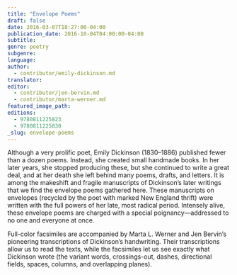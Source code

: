 ```yaml
---
title: "Envelope Poems"
draft: false
date: 2016-03-07T18:27:00-04:00
publication_date: 2016-10-04T04:00:00-04:00
subtitle:
genre: poetry
subgenre:
language:
author:
  - contributor/emily-dickinson.md
translator:
editor:
  - contributor/jen-bervin.md
  - contributor/marta-werner.md
featured_image_path:
editions:
  - 9780811225823
  - 9780811225830
_slug: envelope-poems
---
```


Although a very prolific poet, Emily Dickinson (1830–1886) published fewer than a dozen poems. Instead, she created small handmade books. In her later years, she stopped producing these, but she continued to write a great deal, and at her death she left behind many poems, drafts, and letters. It is among the makeshift and fragile manuscripts of Dickinson’s later writings that we find the envelope poems gathered here. These manuscripts on envelopes (recycled by the poet with marked New England thrift) were written with the full powers of her late, most radical period. Intensely alive, these envelope poems are charged with a special poignancy—addressed to no one and everyone at once.

Full-color facsimiles are accompanied by Marta L. Werner and Jen Bervin’s pioneering transcriptions of Dickinson’s handwriting. Their transcriptions allow us to read the texts, while the facsimiles let us see exactly what Dickinson wrote (the variant words, crossings-out, dashes, directional fields, spaces, columns, and overlapping planes).

